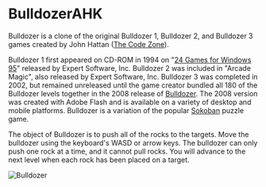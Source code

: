 # BulldozerAHK

Bulldozer is a clone of the original Bulldozer 1, Bulldozer 2, and Bulldozer 3 games created by John Hattan ([The Code Zone](https://www.thecodezone.com/)).

Bulldozer 1 first appeared on CD-ROM in 1994 on "[24 Games for Windows 95](https://archive.org/details/24GamesForWindows95)" released by Expert Software, Inc. Bulldozer 2 was included in "Arcade Magic", also released by Expert Software, Inc. Bulldozer 3 was completed in 2002, but remained unreleased until the game creator bundled all 180 of the Bulldozer levels together in the 2008 release of [Bulldozer](https://www.thecodezone.com/game/bulldozer.html). The 2008 version was created with Adobe Flash and is available on a variety of desktop and mobile platforms. Bulldozer is a variation of the popular [Sokoban](https://en.wikipedia.org/wiki/Sokoban) puzzle game.

The object of Bulldozer is to push all of the rocks to the targets. Move the bulldozer using the keyboard's WASD or arrow keys. The bulldozer can only push one rock at a time, and it cannot pull rocks. You will advance to the next level when each rock has been placed on a target.

![Bulldozer](https://i.imgur.com/CZcyY7v.png)
